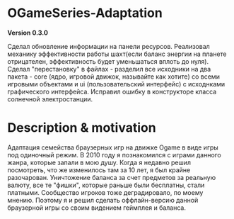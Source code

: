 # OGameSeries-Adaptation

**Version 0.3.0**

Сделал обновление информации на панели ресурсов. Реализовал механику эффективности работы шахт(если баланс энергии на планете отрицателен, эффективность будет уменьшаться вплоть до нуля). Сделал "перестановку" в файлах - разделил все исходники на два пакета - core (ядро, игровой движок, называйте как хотите) со всеми игровыми объектами и ui (пользовательский интерфейс) с исходнками графического интерфейса. Исправил ошибку в конструкторе класса солнечной электростанции. 

# Description & motivation 

Адаптация семейства браузерных игр на движке Ogame в виде игры под одиночный режим. В 2010 году я познакомился с играми данного жанра, которые запали в мою душу. Когда я недавно решил посмотреть, что же изменилось там за 10 лет, я был крайне разочарован. Уничтожение баланса за счет предметов за реальную валюту, все те "фишки", которые раньше были бесплатны, стали платными. Сообщество игроков тоже деградировало, по моему мнению. Поэтому я и решил сделать оффлайн-версию данной браузерной игры со своим видением геймплея и баланса. 